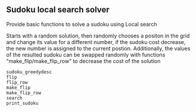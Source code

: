 ## Sudoku local search solver

Provide basic functions to solve a sudoku using Local search

Starts with a random solution, then randomly chooses a positon in the grid and change its value for a different number,
if the sudoku cost decrease, the new number is assigned to the current postion.
Additionally, the values of the resulted sudoku can be swapped randomly with functions "make_flip/make_flip_row" to decrease the cost of the solution   

```@docs
sudoku_greedydesc
flip
flip_row
make_flip
make_flip_row
search
print_sudoku
```